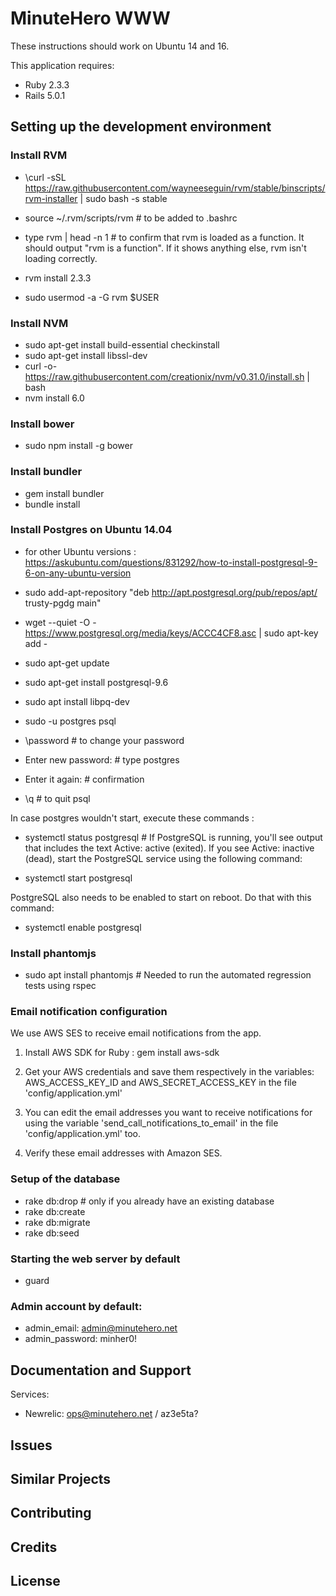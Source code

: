 MinuteHero WWW
================
These instructions should work on Ubuntu 14 and 16.

This application requires:

- Ruby 2.3.3
- Rails 5.0.1

Setting up the development environment
--------------------------------------

### Install RVM

* \curl -sSL https://raw.githubusercontent.com/wayneeseguin/rvm/stable/binscripts/rvm-installer | sudo bash -s stable
* source ~/.rvm/scripts/rvm # to be added to .bashrc
* type rvm | head -n 1 # to confirm that rvm is loaded as a function. It should output "rvm is a function". If it shows anything else, rvm isn't loading correctly.
* rvm install 2.3.3

* sudo usermod -a -G rvm $USER

### Install NVM

* sudo apt-get install build-essential checkinstall
* sudo apt-get install libssl-dev
* curl -o- https://raw.githubusercontent.com/creationix/nvm/v0.31.0/install.sh | bash
* nvm install 6.0

### Install bower

* sudo npm install -g bower

### Install bundler

* gem install bundler
* bundle install

### Install Postgres on Ubuntu 14.04

* for other Ubuntu versions : https://askubuntu.com/questions/831292/how-to-install-postgresql-9-6-on-any-ubuntu-version

* sudo add-apt-repository "deb http://apt.postgresql.org/pub/repos/apt/ trusty-pgdg main"
* wget --quiet -O - https://www.postgresql.org/media/keys/ACCC4CF8.asc | sudo apt-key add -
* sudo apt-get update
* sudo apt-get install postgresql-9.6
* sudo apt install libpq-dev
* sudo -u postgres psql 
* \password # to change your password
* Enter new password: # type postgres
* Enter it again: # confirmation
* \q # to quit psql

In case postgres wouldn't start, execute these commands :

* systemctl status postgresql # If PostgreSQL is running, you'll see output that includes the text Active: active (exited).
If you see Active: inactive (dead), start the PostgreSQL service using the following command:

* systemctl start postgresql

PostgreSQL also needs to be enabled to start on reboot. Do that with this command:

* systemctl enable postgresql

### Install phantomjs

* sudo apt install phantomjs # Needed to run the automated regression tests using rspec

### Email notification configuration

We use AWS SES to receive email notifications from the app.

1. Install AWS SDK for Ruby : gem install aws-sdk

2. Get your AWS credentials and save them respectively in the variables:
   AWS_ACCESS_KEY_ID and AWS_SECRET_ACCESS_KEY in the file
   'config/application.yml'

3. You can edit the email addresses you want to receive notifications for using the variable 'send_call_notifications_to_email' in the file 'config/application.yml' too. 

4. Verify these email addresses with Amazon SES.

### Setup of the database

* rake db:drop # only if you already have an existing database
* rake db:create
* rake db:migrate
* rake db:seed

### Starting the web server by default

* guard

### Admin account by default: 
* admin_email: admin@minutehero.net
* admin_password: minher0!

Documentation and Support
-------------------------

Services:
* Newrelic: ops@minutehero.net / az3e5ta?

Issues
-------------

Similar Projects
----------------

Contributing
------------

Credits
-------

License
-------
